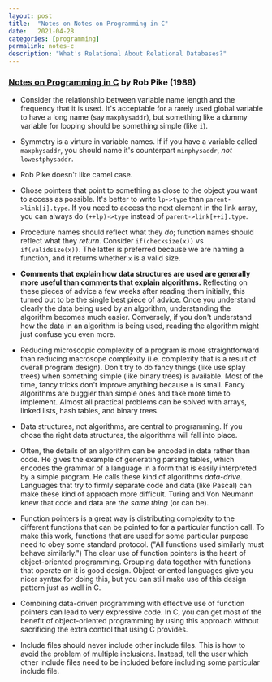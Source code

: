 ```yaml
---
layout: post
title:  "Notes on Notes on Programming in C"
date:   2021-04-28
categories: [programming]
permalink: notes-c
description: "What's Relational About Relational Databases?"
---
```


### [Notes on Programming in C](http://doc.cat-v.org/bell_labs/pikestyle) by Rob Pike (1989)

- Consider the relationship between variable name length and the frequency that it is used. It's acceptable for a rarely used global variable to have a long name (say `maxphysaddr`), but something like a dummy variable for looping should be something simple (like `i`).

- Symmetry is a virture in variable names. If if you have a variable called `maxphysaddr`, you should name it's counterpart `minphysaddr`, *not* `lowestphysaddr`.

- Rob Pike doesn't like camel case.

- Chose pointers that point to something as close to the object you want to access as possible. It's better to write `lp->type` than `parent->link[i].type`. If you need to access the next element in the link array, you can always do `(++lp)->type` instead of `parent->link[++i].type`.

- Procedure names should reflect what they *do*; function names should reflect what they *return*. Consider `if(checksize(x))` vs `if(validsize(x))`. The latter is preferred because we are naming a function, and it returns whether `x` is a valid size.

- **Comments that explain how data structures are used are generally more useful than comments that explain algorithms.** Reflecting on these pieces of advice a few weeks after reading them initially, this turned out to be the single best piece of advice. Once you understand clearly the data being used by an algorithm, understanding the algorithm becomes much easier. Conversely, if you don't understand how the data in an algorithm is being used, reading the algorithm might just confuse you even more.

- Reducing microscopic complexity of a program is more straightforward than reducing macrosope complexity (i.e. complexity that is a result of overall program design). Don't try to do fancy things (like use splay trees) when something simple (like binary trees) is available. Most of the time, fancy tricks don't improve anything because `n` is small. Fancy algorithms are buggier than simple ones and take more time to implement. Almost all practical problems can be solved with arrays, linked lists, hash tables, and binary trees.

- Data structures, not algorithms, are central to programming. If you chose the right data structures, the algorithms will fall into place.

- Often, the details of an algorithm can be encoded in data rather than code. He gives the example of generating parsing tables, which encodes the grammar of a language in a form that is easily interpreted by a simple program. He calls these kind of algorithms *data-drive*. Languages that try to firmly separate code and data (like Pascal) can make these kind of approach more difficult. Turing and Von Neumann knew that code and data are *the same thing* (or can be).

- Function pointers is a great way is distributing complexity to the different functions that can be pointed to for a particular function call. To make this work, functions that are used for some particular purpose need to obey some standard protocol. ("All functions used similarly must behave similarly.") The clear use of function pointers is the heart of object-oriented programming. Grouping data together with functions that operate on it is good design. Object-oriented languages give you nicer syntax for doing this, but you can still make use of this design pattern just as well in C.

- Combining data-driven programming with effective use of function pointers can lead to very expressive code. In C, you can get most of the benefit of object-oriented programming by using this approach without sacrificing the extra control that using C provides.

- Include files should never include other include files. This is how to avoid the problem of multiple inclusions. Instead, tell the user which other include files need to be included before including some particular include file.

